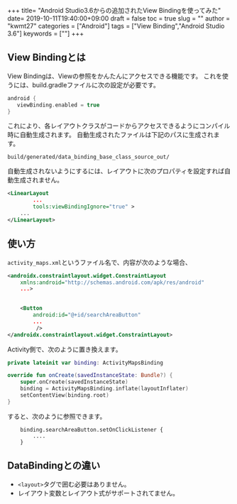 +++
title= "Android Studio3.6からの追加されたView Bindingを使ってみた"
date= 2019-10-11T19:40:00+09:00
draft = false
toc = true
slug = ""
author = "kwmt27"
categories = ["Android"]
tags = ["View Binding","Android Studio 3.6"]
keywords = [""]
+++

## View Bindingとは

View Bindingは、Viewの参照をかんたんにアクセスできる機能です。
これを使うには、build.gradleファイルに次の設定が必要です。

```gradle
android {
   viewBinding.enabled = true
}
```

これにより、各レイアウトクラスがコードからアクセスできるようにコンパイル時に自動生成されます。
自動生成されたファイルは下記のパスに生成されます。

```
build/generated/data_binding_base_class_source_out/
```


自動生成されないようにするには、レイアウトに次のプロパティを設定すれば自動生成されません。

```xml
<LinearLayout
        ...
        tools:viewBindingIgnore="true" >
    ...
</LinearLayout>
```

## 使い方

`activity_maps.xml`というファイル名で、内容が次のような場合、

```xml
<androidx.constraintlayout.widget.ConstraintLayout
    xmlns:android="http://schemas.android.com/apk/res/android"
    ...>
    

    <Button
        android:id="@+id/searchAreaButton"
        ...
         />
</androidx.constraintlayout.widget.ConstraintLayout>
```

Activity側で、次のように置き換えます。

```kotlin
private lateinit var binding: ActivityMapsBinding

override fun onCreate(savedInstanceState: Bundle?) {
    super.onCreate(savedInstanceState)
    binding = ActivityMapsBinding.inflate(layoutInflater)
    setContentView(binding.root)
}
```

すると、次のように参照できます。

```
    binding.searchAreaButton.setOnClickListener {
        ....
    }
```

## DataBindingとの違い

- `<layout>`タグで囲む必要はありません。
- レイアウト変数とレイアウト式がサポートされてません。
